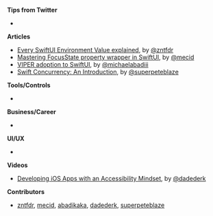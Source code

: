 **Tips from Twitter**

*

**Articles**

* [Every SwiftUI Environment Value explained](https://www.fivestars.blog/articles/swiftui-environment-values/), by [@zntfdr](https://twitter.com/zntfdr)
* [Mastering FocusState property wrapper in SwiftUI](https://swiftwithmajid.com/2021/08/24/mastering-focusstate-property-wrapper-in-swiftui/), by [@mecid](https://twitter.com/mecid)
* [VIPER adoption to SwiftUI](https://michaelabadi.com/articles/swiftui-viper-adaption/), by [@michaelabadiii](https://twitter.com/michaelabadiii)
* [Swift Concurrency: An Introduction](https://medium.com/zendesk-engineering/swift-concurrency-an-introduction-47e3bbe5ec66?source=friends_link&sk=111811da8159729db0b0da3d41a6303e), by [@superpeteblaze](https://twitter.com/superpeteblaze)

**Tools/Controls**

* 

**Business/Career**

* 

**UI/UX**

* 

**Videos**

* [Developing iOS Apps with an Accessibility Mindset](https://youtu.be/7plgTpk3REY), by [@dadederk](https://twitter.com/dadederk)

**Contributors**

* [zntfdr](https://github.com/zntfdr), [mecid](https://github.com/mecid), [abadikaka](https://github.com/abadikaka), [dadederk](https://github.com/dadederk), [superpeteblaze](https://github.com/superpeteblaze)
